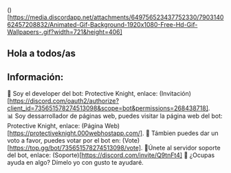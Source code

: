 ()[https://media.discordapp.net/attachments/649756523437752330/790314062457208832/Animated-Gif-Background-1920x1080-Free-Hd-Gif-Wallpapers-.gif?width=721&height=406]


## Hola a todos/as

## Información:

🤖 Soy el developer del bot: Protective Knight, enlace: (Invitación)[https://discord.com/oauth2/authorize?client_id=735651578274513098&scope=bot&permissions=268438718].    
📊 Soy dessarrollador de páginas web, puedes visitar la página web del bot: Protective Knight, enlace: (Página Web)[https://protectiveknight.000webhostapp.com/].
🎉 Támbien puedes dar un voto a favor, puedes votar por el bot en: (Vote)[https://top.gg/bot/735651578274513098/vote].
🤔Únete al servidor soporte del bot, enlace: (Soporte)[https://discord.com/invite/Q9tnFt4]
💬 ¿Ocupas ayuda en algo? Dímelo yo con gusto te ayudaré.

